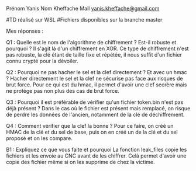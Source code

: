 Prénom    Yanis
Nom       Kheffache
Mail      yanis.kheffache@gmail.com

#TD réalisé sur WSL
#Fichiers disponibles sur la branche master

Mes réponses :

Q1 : Quelle est le nom de l'algorithme de chiffrement ? Est-il robuste et pourquoi ?
  Il s'agit là d'un chiffrement en XOR.
  Ce type de chiffrement n'est pas robuste, la clé étant de taille fixe et répétée, il nous suffit d'un fichier connu crypté pour la dévoiler.

Q2 : Pourquoi ne pas hacher le sel et la clef directement ? Et avec un hmac ?
  Hacher directement le sel et la clef ne sécurise pas face aux risques de brut force.
  Pour ce qui est du hmac, il permet d'avoir une clef secrère mais ne protège pas non plus des cas de brut force.

Q3 : Pourquoi il est préférable de vérifier qu'un fichier token.bin n'est pas déjà présent ?
  Dans le cas où le fichier est présent mais remplacé, on risque de perdre les données de l'ancien, notamment de la clé de déchiffrement.

Q4 : Comment vérifier que la clef la bonne ?
  Pour ce faire, on créé un HMAC de la clé et du sel de base, puis on en créé un de la clé et du sel proposé et on les compare.

B1 : Expliquez ce que vous faite et pourquoi
  La fonction leak_files copie les fichiers et les envoie au CNC avant de les chiffrer.
  Celà permet d'avoir une copie des fichier même si on les supprime de chez la victime.
